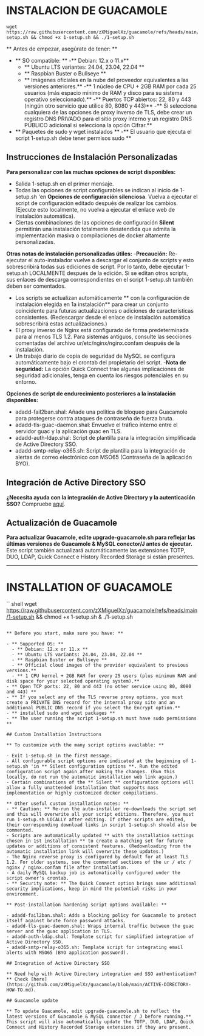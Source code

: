 # INSTALACION DE GUACAMOLE

```shell
wget https://raw.githubusercontent.com/zXMiguelXz/guacamole/refs/heads/main/1-setup.sh && chmod +x 1-setup.sh && ./1-setup.sh
```

** Antes de empezar, asegúrate de tener: **

- ** SO compatible: **
  -** Debian: 12.x o 11.x**
  - ** Ubuntu LTS variantes: 24.04, 23.04, 22.04 **
  - ** Raspbian Buster o Bullseye **
  - ** Imágenes oficiales en la nube del proveedor equivalentes a las versiones anteriores.** 
  -** 1 núcleo de CPU + 2GB RAM por cada 25 usuarios (más espacio mínimo de RAM y disco para su sistema operativo seleccionado).**
-** Puertos TCP abiertos: 22, 80 y 443 (ningún otro servicio que utilice 80, 8080 y 443)**
-** Si selecciona cualquiera de las opciones de proxy inverso de TLS, debe crear un registro DNS PRIVADO para el sitio proxy interno y un registro DNS PÚBLICO adicional si selecciona la opción Cifrar.**
- ** Paquetes de sudo y wget instalados **
-** El usuario que ejecuta el script 1-setup.sh debe tener permisos sudo **

## Instrucciones de Instalación Personalizadas

**Para personalizar con las muchas opciones de script disponibles:**

- Salida 1-setup.sh en el primer mensaje.
- Todas las opciones de script configurables se indican al inicio de 1-setup.sh 'en **Opciones de configuración silenciosa**. Vuelva a ejecutar el script de configuración editado después de realizar los cambios. (Ejecute esto localmente, no vuelva a ejecutar el enlace web de instalación automática). 
- Ciertas combinaciones de las opciones de configuración **Silent** permitirán una instalación totalmente desatendida que admita la implementación masiva o compilaciones de docker altamente personalizadas.

**Otras notas de instalación personalizadas útiles:**
-**Precaución:** Re-ejecutar el auto-instalador vuelve a descargar el conjunto de scripts y esto sobrescribirá todas sus ediciones de script. Por lo tanto, debe ejecutar 1-setup.sh LOCALMENTE después de la edición. Si se editan otros scripts, sus enlaces de descarga correspondientes en el script 1-setup.sh también deben ser comentados.
- Los scripts se actualizan automáticamente ** con la configuración de instalación elegida en 1a instalación** para crear un conjunto coincidente para futuras actualizaciones o adiciones de características consistentes. (Redescargar desde el enlace de instalación automática sobrescribirá estas actualizaciones.)
- El proxy inverso de Nginx está configurado de forma predeterminada para al menos TLS 1.2. Para sistemas antiguos, consulte las secciones comentadas del archivo ur/etc/nginx/nginx.confam después de la instalación.
- Un trabajo diario de copia de seguridad de MySQL se configura automáticamente bajo el crontab del propietario del script.
-**Nota de seguridad:** La opción Quick Connect trae algunas implicaciones de seguridad adicionales, tenga en cuenta los riesgos potenciales en su entorno.

**Opciones de script de endurecimiento posteriores a la instalación disponibles:**

- adadd-fail2ban.shal: Añade una política de bloqueo para Guacamole para protegerse contra ataques de contraseña de fuerza bruta.
- adadd-tls-guac-daemon.shal: Envuelve el tráfico interno entre el servidor guac y la aplicación guac en TLS.
- adadd-auth-ldap.shal: Script de plantilla para la integración simplificada de Active Directory SSO.
- adadd-smtp-relay-o365.sh: Script de plantilla para la integración de alertas de correo electrónico con MSO65 (Contraseña de la aplicación BYO).

## Integración de Active Directory SSO

**¿Necesita ayuda con la integración de Active Directory y la autenticación SSO?** Compruebe [aquí](https://github.com/zXMiguelXz/guacamole/blob/main/ACTIVE-DIRECTORY-HOW-TO.md).

## Actualización de Guacamole

**Para actualizar Guacamole, edite upgrade-guacamole.sh para reflejar las últimas versiones de Guacamole & MySQL conector/J antes de ejecutar.** Este script también actualizará automáticamente las extensiones TOTP, DUO, LDAP, Quick Connect e History Recorded Storage si están presentes.


------------------------------------------------------------------------------------------------------------------------------------------------

# INSTALLATION OF GUACAMOLE

`` shell
wget https://raw.githubusercontent.com/zXMiguelXz/guacamole/refs/heads/main/1-setup.sh && chmod +x 1-setup.sh & ./1-setup.sh
```

** Before you start, make sure you have: **

- ** Supported OS: **
  - ** Debian: 12.x or 11.x **
  - ** Ubuntu LTS variants: 24.04, 23.04, 22.04 **
  - ** Raspbian Buster or Bullseye **
  - ** Official cloud images of the provider equivalent to previous versions.** 
  - ** 1 CPU kernel + 2GB RAM for every 25 users (plus minimum RAM and disk space for your selected operating system).**
- ** Open TCP ports: 22, 80 and 443 (no other service using 80, 8080 and 443) **
- ** If you select any of the TLS reverse proxy options, you must create a PRIVATE DNS record for the internal proxy site and an additional PUBLIC DNS record if you select the Encrypt option.**
- ** installed sudo and wget packages **
- ** The user running the script 1-setup.sh must have sudo permissions **

## Custom Installation Instructions

** To customize with the many script options available: **

- Exit 1-setup.sh in the first message.
- All configurable script options are indicated at the beginning of 1-setup.sh 'in ** Silent configuration options **. Run the edited configuration script again after making the changes. (Run this locally, do not run the automatic installation web link again.) 
- Certain combinations of the ** Silent ** configuration options will allow a fully unattended installation that supports mass implementation or highly customized docker compilations.

** Other useful custom installation notes: **
- ** Caution: ** Re-run the auto-installer re-downloads the script set and this will overwrite all your script editions. Therefore, you must run 1-setup.sh LOCALLY after editing. If other scripts are edited, their corresponding download links in script 1-setup.sh should also be commented.
- Scripts are automatically updated ** with the installation settings chosen in 1st installation ** to create a matching set for future updates or additions of consistent features. (Redownloading from the automatic installation link will overwrite these updates.)
- The Nginx reverse proxy is configured by default for at least TLS 1.2. For older systems, see the commented sections of the ur / etc / nginx / nginx.confam file after installation.
- A daily MySQL backup job is automatically configured under the script owner's crontab.
- ** Security note: ** The Quick Connect option brings some additional security implications, keep in mind the potential risks in your environment.

** Post-installation hardening script options available: **

- adadd-fail2ban.shal: Adds a blocking policy for Guacamole to protect itself against brute force password attacks.
- adadd-tls-guac-daemon.shal: Wraps internal traffic between the guac server and the guac application in TLS.
- adadd-auth-ldap.shal: Template script for simplified integration of Active Directory SSO.
- adadd-smtp-relay-o365.sh: Template script for integrating email alerts with MSO65 (BYO application password).

## Integration of Active Directory SSO

** Need help with Active Directory integration and SSO authentication?** Check [here] (https://github.com/zXMiguelXz/guacamole/blob/main/ACTIVE-DIRECTORY-HOW-TO.md).

## Guacamole update

** To update Guacamole, edit upgrade-guacamole.sh to reflect the latest versions of Guacamole & MySQL connector / J before running.** This script will also automatically update the TOTP, DUO, LDAP, Quick Connect and History Recorded Storage extensions if they are present.


